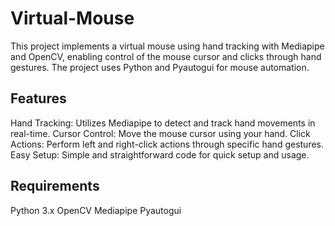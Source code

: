 # Virtual-Mouse
This project implements a virtual mouse using hand tracking with Mediapipe and OpenCV, enabling control of the mouse cursor and clicks through hand gestures. The project uses Python and Pyautogui for mouse automation.

## Features
Hand Tracking: Utilizes Mediapipe to detect and track hand movements in real-time.
Cursor Control: Move the mouse cursor using your hand.
Click Actions: Perform left and right-click actions through specific hand gestures.
Easy Setup: Simple and straightforward code for quick setup and usage.
## Requirements
Python 3.x
OpenCV
Mediapipe
Pyautogui
